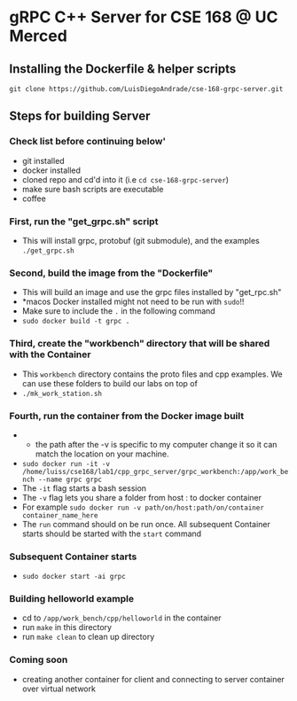 # gRPC C++ Server for CSE 168 @ UC Merced

## Installing the Dockerfile & helper scripts
`git clone https://github.com/LuisDiegoAndrade/cse-168-grpc-server.git`

## Steps for building Server
### Check list before continuing below'
- git installed
- docker installed
- cloned repo and cd'd into it (i.e `cd cse-168-grpc-server`)
- make sure bash scripts are executable
- coffee

### First, run the "get_grpc.sh" script
- This will install grpc, protobuf (git submodule), and the examples
`./get_grpc.sh`

### Second, build the image from the "Dockerfile"
- This will build an image and use the grpc files installed by "get_rpc.sh"
- *macos Docker installed might not need to be run with  `sudo`!!
- Make sure to include the `.` in the following command
- `sudo docker build -t grpc .`

### Third, create the "workbench" directory that will be shared with the Container
- This `workbench` directory contains the proto files and cpp examples. We can use these folders to build our labs on top of
- `./mk_work_station.sh`

### Fourth, run the container from the Docker image built
- * the path after the -v is specific to my computer change it so it can match the location on your machine.
- `sudo docker run -it -v /home/luiss/cse168/lab1/cpp_grpc_server/grpc_workbench:/app/work_bench --name grpc grpc`
- The `-it` flag starts a bash session
- The `-v` flag lets you share a folder from host : to docker container
- For example `sudo docker run -v path/on/host:path/on/container container_name_here`
- The `run` command should on be run once. All subsequent Container starts should be started with the `start` command

### Subsequent Container starts
- `sudo docker start -ai grpc`

### Building helloworld example
- cd to `/app/work_bench/cpp/helloworld` in the container
- run `make` in this directory
- run `make clean` to clean up directory

### Coming soon
- creating another container for client and connecting to server container over virtual network

